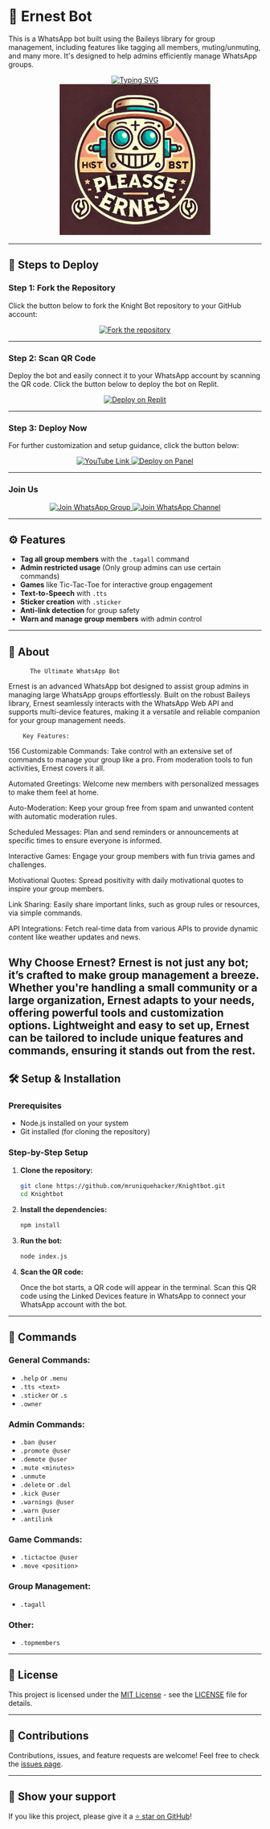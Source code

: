 # 🤖 Ernest Bot

This is a WhatsApp bot built using the Baileys library for group management, including features like tagging all members, muting/unmuting, and many more. It's designed to help admins efficiently manage WhatsApp groups.

<div align="center"> 
  <a href="https://git.io/typing-svg"> 
    <img src="https://readme-typing-svg.demolab.com?font=Ribeye&size=50&pause=1000&color=33ff00&center=true&width=910&height=100&lines=Ernest-bot;Multi+Device+Whatsapp+Bot;Coded+By+Ernest" alt="Typing SVG" />
  </a> 
</div> 

<div align="center"> 
  <a href="https://youtube.com/@mr_unique_hacker"> 
    <img src="./assets/bot_image.png" alt="Knight Bot" height="300"> 
  </a> 
</div>

---

## 🚀 Steps to Deploy

### Step 1: Fork the Repository

Click the button below to fork the Knight Bot repository to your GitHub account:

<div align="center">
  <a href="https://github.com/mruniquehacker/Knightbot/fork">
    <img src="https://img.shields.io/badge/Fork-Repository-blue?style=for-the-badge" alt="Fork the repository"/>
  </a>
</div>

---

### Step 2: Scan QR Code

Deploy the bot and easily connect it to your WhatsApp account by scanning the QR code. Click the button below to deploy the bot on Replit.

<div align="center">
  <a href="https://replit.com/github/mruniquehacker/Knightbot">
    <img src="https://img.shields.io/badge/Scan%20QR%20Code-Replit-success?style=for-the-badge" alt="Deploy on Replit"/>
  </a>
</div>

---

### Step 3: Deploy Now

For further customization and setup guidance, click the button below:

<div align="center">
  <a href="https://youtu.be/OYyaXzeNayA">
    <img src="https://img.shields.io/badge/Deploy Tutorial-dc3545?style=for-the-badge&logo=youtube" alt="YouTube Link"/>
  </a>
  <a href="https://bot-hosting.net/?aff=1068419752923508776">
    <img src="https://img.shields.io/badge/Deploy on Panel-28a745?style=for-the-badge" alt="Deploy on Panel"/>
  </a>
</div>



---

### Join Us

<div align="center">
  <a href="https://chat.whatsapp.com/FAJjIZY3a09Ck73ydqMs4E">
    <img src="https://img.shields.io/badge/Join%20WhatsApp%20Group-25D366?style=for-the-badge&logo=whatsapp&logoColor=white" alt="Join WhatsApp Group"/>
  </a>
  <a href="https://whatsapp.com/channel/0029Vau9v060G0Xb9fYbnc3S">
    <img src="https://img.shields.io/badge/Join%20WhatsApp%20Channel-25D366?style=for-the-badge&logo=whatsapp&logoColor=white" alt="Join WhatsApp Channel"/>
  </a>
</div>


---

## ⚙️ Features

- **Tag all group members** with the `.tagall` command
- **Admin restricted usage** (Only group admins can use certain commands)
- **Games** like Tic-Tac-Toe for interactive group engagement
- **Text-to-Speech** with `.tts`
- **Sticker creation** with `.sticker`
- **Anti-link detection** for group safety
- **Warn and manage group members** with admin control

---

## 📖 About

          The Ultimate WhatsApp Bot
Ernest is an advanced WhatsApp bot designed to assist group admins in managing large WhatsApp groups effortlessly. Built on the robust Baileys library, Ernest seamlessly interacts with the WhatsApp Web API and supports multi-device features, making it a versatile and reliable companion for your group management needs.

        Key Features:
156 Customizable Commands: Take control with an extensive set of commands to manage your group like a pro. From moderation tools to fun activities, Ernest covers it all.

Automated Greetings: Welcome new members with personalized messages to make them feel at home.

Auto-Moderation: Keep your group free from spam and unwanted content with automatic moderation rules.

Scheduled Messages: Plan and send reminders or announcements at specific times to ensure everyone is informed.

Interactive Games: Engage your group members with fun trivia games and challenges.

Motivational Quotes: Spread positivity with daily motivational quotes to inspire your group members.

Link Sharing: Easily share important links, such as group rules or resources, via simple commands.

API Integrations: Fetch real-time data from various APIs to provide dynamic content like weather updates and news.

Why Choose Ernest?
Ernest is not just any bot; it’s crafted to make group management a breeze. Whether you're handling a small community or a large organization, Ernest adapts to your needs, offering powerful tools and customization options. Lightweight and easy to set up, Ernest can be tailored to include unique features and commands, ensuring it stands out from the rest.
---

## 🛠️ Setup & Installation

### Prerequisites

- Node.js installed on your system
- Git installed (for cloning the repository)

### Step-by-Step Setup

1. **Clone the repository:**

    ```bash
    git clone https://github.com/mruniquehacker/Knightbot.git
    cd Knightbot
    ```

2. **Install the dependencies:**

    ```bash
    npm install
    ```

3. **Run the bot:**

    ```bash
    node index.js
    ```

4. **Scan the QR code:**

    Once the bot starts, a QR code will appear in the terminal. Scan this QR code using the Linked Devices feature in WhatsApp to connect your WhatsApp account with the bot.

---

## 📝 Commands

### General Commands:

- `.help` or `.menu`
- `.tts <text>`
- `.sticker` or `.s`
- `.owner`

### Admin Commands:

- `.ban @user`
- `.promote @user`
- `.demote @user`
- `.mute <minutes>`
- `.unmute`
- `.delete` or `.del`
- `.kick @user`
- `.warnings @user`
- `.warn @user`
- `.antilink`

### Game Commands:

- `.tictactoe @user`
- `.move <position>`

### Group Management:

- `.tagall`

### Other:

- `.topmembers`

---

## 📄 License

This project is licensed under the [MIT License](https://opensource.org/licenses/MIT) - see the [LICENSE](https://github.com/mruniquehacker/Knightbot/blob/main/LICENSE) file for details.

---

## 🙌 Contributions

Contributions, issues, and feature requests are welcome! Feel free to check the [issues page](https://github.com/mruniquehacker/Knightbot/issues).

---

## 🌟 Show your support

If you like this project, please give it a [⭐️ star on GitHub](https://github.com/mruniquehacker/Knightbot)!
